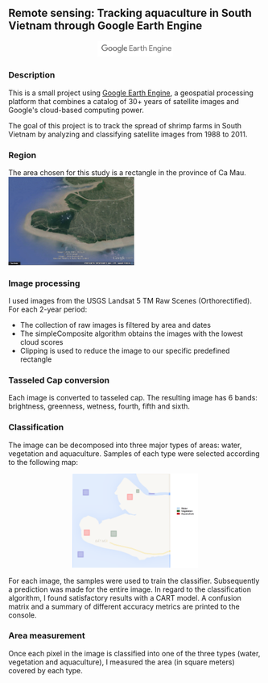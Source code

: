 ## Remote sensing: Tracking aquaculture in South Vietnam through Google Earth Engine

<p align="center">
	<img src="https://github.com/jaimeps/remote-sensing-aquaculture/blob/master/images/gee_logo.png" width="150">
</p>

### Description
This is a small project using [Google Earth Engine](https://developers.google.com/earth-engine/), a geospatial processing platform that combines a catalog of 30+ years of satellite images and Google's cloud-based computing power.

The goal of this project is to track the spread of shrimp farms in South Vietnam by analyzing and classifying satellite images from 1988 to 2011. 

### Region
The area chosen for this study is a rectangle in the province of Ca Mau.
<img src="https://github.com/jaimeps/remote-sensing-aquaculture/blob/master/images/ge_region.png" width="250">

### Image processing
I used images from the USGS Landsat 5 TM Raw Scenes (Orthorectified).
For each 2-year period:
- The collection of raw images is filtered by area and dates
- The simpleComposite algorithm obtains the images with the lowest cloud scores
- Clipping is used to reduce the image to our specific predefined rectangle

### Tasseled Cap conversion
Each image is converted to tasseled cap. The resulting image has 6 bands: brightness, greenness, wetness, fourth, fifth and sixth.

### Classification
The image can be decomposed into three major types of areas: water, vegetation and aquaculture. Samples of each type were selected according to the following map:
<p align="center">
	<img src="https://github.com/jaimeps/remote-sensing-aquaculture/blob/master/images/classification.png" width="250">
</p>
For each image, the samples were used to train the classifier. Subsequently a prediction was made for the entire image.
In regard to the classification algorithm, I found satisfactory results with a CART model.
A confusion matrix and a summary of different accuracy metrics are printed to the console.

### Area measurement
Once each pixel in the image is classified into one of the three types (water, vegetation and aquaculture), I measured the area (in square meters) covered by each type.






